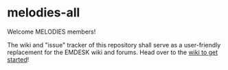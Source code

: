 # melodies-all

Welcome MELODIES members!

The wiki and "issue" tracker of this repository shall serve as a user-friendly replacement for the EMDESK wiki and forums. Head over to the [wiki to get started](https://github.com/ec-melodies/melodies-all/wiki)!
